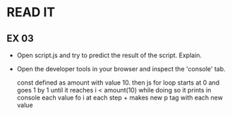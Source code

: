 # READ IT

## EX 03

- Open script.js and try to predict the result of the script. Explain.
- Open the developer tools in your browser and inspect the 'console' tab.

  const defined as amount with value 10. then js for loop starts at 0 and goes 1 by 1 until it reaches i < amount(10)
  while doing so it prints in console each value fo i at each step + makes new p tag with each new value
